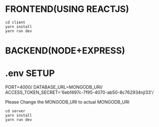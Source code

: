 # FRONTEND(USING REACTJS)
```
cd client
yarn install
yarn run dev
```

# BACKEND(NODE+EXPRESS)

# .env SETUP
PORT=4000/
DATABASE_URL=MONGODB_URI/
ACCESS_TOKEN_SECRET='6ebf497c-7f95-4070-ab50-8c762934njl33'/

Please Change the MONGODB_URI to actual MONGODB_URI

```
cd server
yarn install
yarn run dev
```
